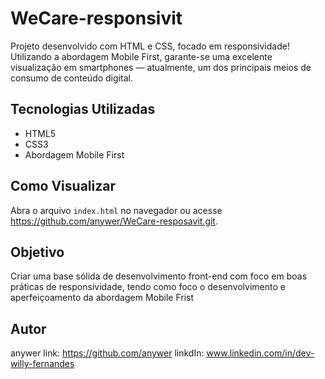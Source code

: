 # WeCare-responsivit

Projeto desenvolvido com HTML e CSS, focado em responsividade!
Utilizando a abordagem Mobile First, garante-se uma excelente visualização em smartphones — atualmente, um dos principais meios de consumo de conteúdo digital.

## Tecnologias Utilizadas

- HTML5
- CSS3
- Abordagem Mobile First

## Como Visualizar

Abra o arquivo `index.html` no navegador ou acesse https://github.com/anywer/WeCare-resposavit.git.

## Objetivo

Criar uma base sólida de desenvolvimento front-end com foco em boas práticas de responsividade, tendo como foco o desenvolvimento e aperfeiçoamento da abordagem Mobile Frist

## Autor

anywer  link: https://github.com/anywer linkdIn: www.linkedin.com/in/dev-willy-fernandes
